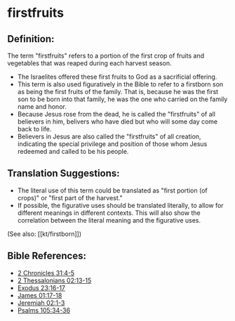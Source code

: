 # firstfruits #

## Definition: ##

The term "firstfruits" refers to a portion of the first crop of fruits and vegetables that was reaped during each harvest season.

* The Israelites offered these first fruits to God as a sacrificial offering.
* This term is also used figuratively in the Bible to refer to a firstborn son as being the first fruits of the family. That is, because he was the first son to be born into that family, he was the one who carried on the family name and honor.
* Because Jesus rose from the dead, he is called the "firstfruits" of all believers in him, belivers who have died but who will some day come back to life.
* Believers in Jesus are also called the "firstfruits" of all creation, indicating the special privilege and position of those whom Jesus redeemed and called to be his people.

## Translation Suggestions: ##

* The literal use of this term could be translated as "first portion (of crops)" or "first part of the harvest."
* If possible, the figurative uses should be translated literally, to allow for different meanings in different contexts. This will also show the correlation between the literal meaning and the figurative uses.

(See also: [[kt/firstborn]])

## Bible References: ##

* [2 Chronicles 31:4-5](en/tn/2ch/help/31/04)
* [2 Thessalonians 02:13-15](en/tn/2th/help/02/13)
* [Exodus 23:16-17](en/tn/exo/help/23/16)
* [James 01:17-18](en/tn/jas/help/01/17)
* [Jeremiah 02:1-3](en/tn/jer/help/02/01)
* [Psalms 105:34-36](en/tn/psa/help/105/34)